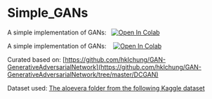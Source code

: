 # Simple_GANs
A simple implementation of GANs:&nbsp;&nbsp;&nbsp;[![Open In Colab](https://colab.research.google.com/assets/colab-badge.svg)](https://colab.research.google.com/github/msfasha/Simple_GANs/blob/main/DCGAN.ipynb)

A simple implementation of GANs:&nbsp;&nbsp;&nbsp;&nbsp;<a href="https://colab.research.google.com/github/msfasha/Simple_GANs/blob/main/DCGAN.ipynb" target="_blank"><img src="https://colab.research.google.com/assets/colab-badge.svg" alt="Open In Colab"></a>


Curated based on: [https://github.com/hklchung/GAN-GenerativeAdversarialNetwork](https://github.com/hklchung/GAN-GenerativeAdversarialNetwork/tree/master/DCGAN)

Dataset used: [The aloevera folder from the following Kaggle dataset](https://www.kaggle.com/datasets/yudhaislamisulistya/plants-type-datasets)

